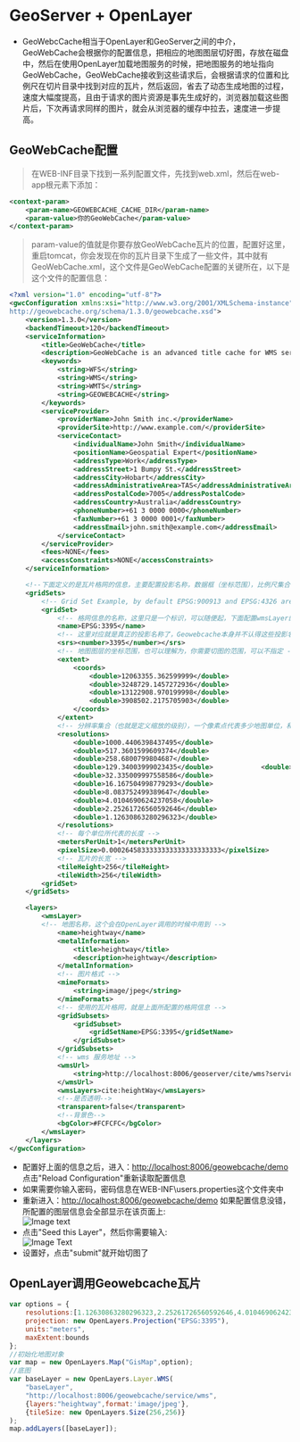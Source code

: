 # GeoServer + OpenLayer

* GeoWebcCache相当于OpenLayer和GeoServer之间的中介，GeoWebCache会根据你的配置信息，把相应的地图图层切好图，存放在磁盘中，然后在使用OpenLayer加载地图服务的时候，把地图服务的地址指向GeoWebCache，GeoWebCache接收到这些请求后，会根据请求的位置和比例尺在切片目录中找到对应的瓦片，然后返回，省去了动态生成地图的过程，速度大幅度提高，且由于请求的图片资源是事先生成好的，浏览器加载这些图片后，下次再请求同样的图片，就会从浏览器的缓存中拉去，速度进一步提高。

## GeoWebCache配置

> 在WEB-INF目录下找到一系列配置文件，先找到web.xml，然后在web-app根元素下添加：

```xml
<context-param>
    <param-name>GEOWEBCACHE_CACHE_DIR</param-name>
    <param-value>你的GeoWebCache</param-value>
</context-param>
```

>param-value的值就是你要存放GeoWebCache瓦片的位置，配置好这里，重启tomcat，你会发现在你的瓦片目录下生成了一些文件，其中就有GeoWebCache.xml，这个文件是GeoWebCache配置的关键所在，以下是这个文件的配置信息：

```xml
<?xml version="1.0" encoding="utf-8"?>
<gwcConfiguration xmlns:xsi="http://www.w3.org/2001/XMLSchema-instance"     xmlns="http://geowebcache.org/schema/1.3.0" xsi:schemaLocation="http://geowebcache.org/schema/1.3.0
http://geowebcache.org/schema/1.3.0/geowebcache.xsd">
    <version>1.3.0</version>
    <backendTimeout>120</backendTimeout>
    <serviceInformation>
        <title>GeoWebCache</title>
        <description>GeoWebCache is an advanced title cache for WMS server.It supports a large variety of protocols and formats,including WMS-C,WMTS,KML,Google Maps and Virtual Earth.</description>
        <keywords>
            <string>WFS</string>
            <string>WMS</string>
            <string>WMTS</string>
            <string>GEOWEBCACHE</string>
        </keywords>
        <serviceProvider>
            <providerName>John Smith inc.</providerName>
            <providerSite>http://www.example.com/</providerSite>
            <serviceContact>
                <individualName>John Smith</individualName>
                <positionName>Geospatial Expert</positionName>
                <addressType>Work</addressType>
                <addressStreet>1 Bumpy St.</addressStreet>
                <addressCity>Hobart</addressCity>
                <addressAdministrativeArea>TAS</addressAdministrativeArea>
                <addressPostalCode>7005</addressPostalCode>
                <addressCountry>Australia</addressCountry>
                <phoneNumber>+61 3 0000 0000</phoneNumber>
                <faxNumber>+61 3 0000 0001</faxNumber>
                <addressEmail>john.smith@example.com</addressEmail>
            </serviceContact>
        </serviceProvider>
        <fees>NONE</fees>
        <accessConstraints>NONE</accessConstraints>
    </serviceInformation>

    <!--下面定义的是瓦片格网的信息，主要配置投影名称，数据框（坐标范围），比例尺集合，瓦片大小，geowebcache会根据这些信息来分割地图-->
    <gridSets>
        <!-- Grid Set Example, by default EPSG:900913 and EPSG:4326 are defined -->
        <gridSet>
            <!-- 格网信息的名称，这里只是一个标识，可以随便起，下面配置wmsLayer的时候会用到 -->
            <name>EPSG:3395</name>
            <!-- 这里对应就是真正的投影名称了，Geowebcache本身并不认得这些投影名称，因为地图数据是从地图服务器里来的，这些信息最终是要传到地图服务器中去的，所以这里只要和地图服务器中的投影名称一致就可以了 -->
            <srs><number>3395</number></srs>
            <!-- 地图图层的坐标范围，也可以理解为，你需要切图的范围，可以不指定 -->
            <extent>
                <coords>
                    <double>12063355.362599999</double>
                    <double>3248729.1457272936</double>
                    <double>13122908.970199998</double>
                    <double>3908502.2175705903</double>
                </coords>
            </extent>
            <!-- 分辨率集合（也就是定义缩放的级别），一个像素点代表多少地图单位，和比例尺的意思一样，这里定义了11个缩放级别 -->
            <resolutions>
                <double>1000.4406398437495</double>
                <double>517.3601599609374</double>
                <double>258.6800799804687</double>
                <double>129.34003999023435</double>            <double>64.67001999511717</double>
                <double>32.335009997558586</double>
                <double>16.167504998779293</double>
                <double>8.083752499389647</double>
                <double>4.0104690624237058</double>
                <double>2.25261726560592646</double>
                <double>1.12630863280296323</double>
            </resolutions>
            <!-- 每个单位所代表的长度 -->
            <metersPerUnit>1</metersPerUnit>
            <pixelSize>0.0002645833333333333333333333</pixelSize>
            <!-- 瓦片的长宽 -->
            <tileHeight>256</tileHeight>
            <tileWidth>256</tileWidth>
        <gridSet>
    </gridSets>

    <layers>
        <wmsLayer>
        <!-- 地图名称，这个会在OpenLayer调用的时候中用到 -->
            <name>heightway</name>
            <metalInformation>
                <title>heightway</title>
                <description>heightway</description>
            </metalInformation>
            <!-- 图片格式 -->
            <mimeFormats>
                <string>image/jpeg</string>
            </mimeFormats>
            <!-- 使用的瓦片格网，就是上面所配置的格网信息 -->
            <gridSubsets>
                <gridSubset>
                    <gridSetName>EPSG:3395</gridSetName>
                </gridSubset>
            </gridSubsets>
            <!-- wms 服务地址 -->
            <wmsUrl>
                <string>http://localhost:8006/geoserver/cite/wms?service=wms</string>
            </wmsUrl>
            <wmsLayers>cite:heightWay</wmsLayers>
            <!--是否透明-->
            <transparent>false</transparent>
            <!--背景色-->
            <bgColor>#FCFCFC</bgColor>
        </wmsLayer>
    </layers>
</gwcConfiguration>
```

* 配置好上面的信息之后，进入：<http://localhost:8006/geowebcache/demo> 点击"Reload Configuration"重新读取配置信息
* 如果需要你输入密码，密码信息在WEB-INF\users.properties这个文件夹中
* 重新进入：<http://localhost:8006/geowebcache/demo> 如果配置信息没错，所配置的图层信息会全部显示在该页面上:</br>![Image text](https://static.oschina.net/uploads/space/2013/0129/135055_21i7_189876.png)
* 点击"Seed this Layer"，然后你需要输入:</br>![Image Text](https://static.oschina.net/uploads/space/2013/0129/140404_hEbe_189876.png)
* 设置好，点击"submit"就开始切图了

## OpenLayer调用Geowebcache瓦片

```javaScript
var options = {
    resolutions:[1.12630863280296323,2.25261726560592646,4.0104690624237058,8.083752499389647,16.167504998779293,32.335009997558586,64.67001999511717,129.34003999023435,258.6800799804687,517.3601599609374,1000.4406398437495],
    projection: new OpenLayers.Projection("EPSG:3395"),
    units:"meters",
    maxExtent:bounds
};
//初始化地图对象
var map = new OpenLayers.Map("GisMap",option);
//底图
var baseLayer = new OpenLayers.Layer.WMS(
    "baseLayer",
    "http://localhost:8006/geowebcache/service/wms",
    {layers:"heightway",format:'image/jpeg'},
    {tileSize: new OpenLayers.Size(256,256)}
);
map.addLayers([baseLayer]);
```